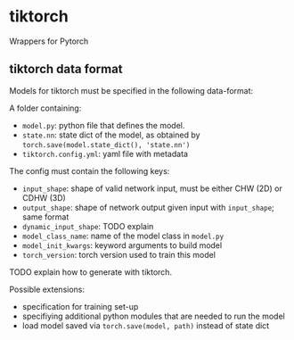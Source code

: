# tiktorch
Wrappers for Pytorch

## tiktorch data format

Models for tiktorch must be specified in the following data-format:

A folder containing:

- `model.py`: python file that defines the model.
- `state.nn`: state dict of the model, as obtained by `torch.save(model.state_dict(), 'state.nn')`
- `tiktorch.config.yml`: yaml file with metadata

The config must contain the following keys:

- `input_shape`: shape of valid network input, must be either CHW (2D) or CDHW (3D)
- `output_shape`: shape of network output given input with `input_shape`; same format
- `dynamic_input_shape`: TODO explain
- `model_class_name`: name of the model class in `model.py`
- `model_init_kwargs`: keyword arguments to build model
- `torch_version`: torch version used to train this model

TODO explain how to generate with tiktorch.

Possible extensions:

- specification for training set-up
- specifiying additional python modules that are needed to run the model
- load model saved via `torch.save(model, path)` instead of state dict
